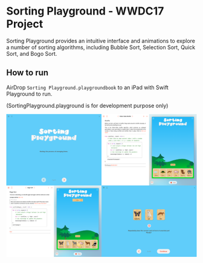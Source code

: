 # Sorting Playground - WWDC17 Project
Sorting Playground provides an intuitive interface and animations to explore a number of sorting algorithms, including Bubble Sort, Selection Sort, Quick Sort, and Bogo Sort.

## How to run
AirDrop `Sorting Playground.playgroundbook` to an iPad with Swift Playground to run.

(SortingPlayground.playground is for development purpose only)

![WWDC17](screenshots.png)
